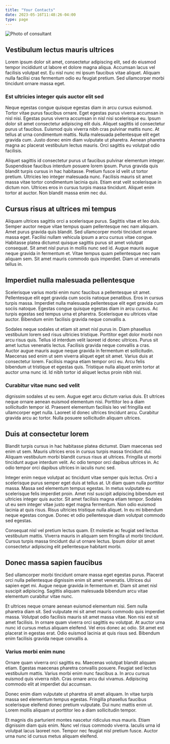 ```yaml
---
title: "Your Contacts"
date: 2023-05-16T11:48:26-04:00
type: page
---
```


<img src="/consultant.jpg" class="img-fluid pb-4" alt="Photo of consultant" />

## Vestibulum lectus mauris ultrices

Lorem ipsum dolor sit amet, consectetur adipiscing elit, sed do eiusmod tempor incididunt ut labore et dolore magna aliqua. Accumsan lacus vel facilisis volutpat est. Eu nisl nunc mi ipsum faucibus vitae aliquet. Aliquam nulla facilisi cras fermentum odio eu feugiat pretium. Sed ullamcorper morbi tincidunt ornare massa eget. 

### Est ultricies integer quis auctor elit sed

Neque egestas congue quisque egestas diam in arcu cursus euismod. Tortor vitae purus faucibus ornare. Eget egestas purus viverra accumsan in nisl nisi. Egestas purus viverra accumsan in nisl nisi scelerisque eu. Ipsum dolor sit amet consectetur adipiscing elit duis. Aliquet sagittis id consectetur purus ut faucibus. Euismod quis viverra nibh cras pulvinar mattis nunc. At tellus at urna condimentum mattis. Nulla malesuada pellentesque elit eget gravida cum. Justo donec enim diam vulputate ut pharetra. Aenean pharetra magna ac placerat vestibulum lectus mauris. Orci sagittis eu volutpat odio facilisis.

Aliquet sagittis id consectetur purus ut faucibus pulvinar elementum integer. Suspendisse faucibus interdum posuere lorem ipsum. Purus gravida quis blandit turpis cursus in hac habitasse. Pretium fusce id velit ut tortor pretium. Ultricies leo integer malesuada nunc. Facilisis mauris sit amet massa vitae tortor condimentum lacinia quis. Etiam erat velit scelerisque in dictum non. Ultrices eros in cursus turpis massa tincidunt. Aliquet enim tortor at auctor. Non blandit massa enim nec dui.

## Cursus risus at ultrices mi tempus

Aliquam ultrices sagittis orci a scelerisque purus. Sagittis vitae et leo duis. Semper auctor neque vitae tempus quam pellentesque nec nam aliquam. Amet purus gravida quis blandit. Sed ullamcorper morbi tincidunt ornare massa eget. Facilisi nullam vehicula ipsum a arcu cursus vitae congue. Habitasse platea dictumst quisque sagittis purus sit amet volutpat consequat. Sit amet nisl purus in mollis nunc sed id. Augue mauris augue neque gravida in fermentum et. Vitae tempus quam pellentesque nec nam aliquam sem. Sit amet mauris commodo quis imperdiet. Diam ut venenatis tellus in.

## Imperdiet nulla malesuada pellentesque

Scelerisque varius morbi enim nunc faucibus a pellentesque sit amet. Pellentesque elit eget gravida cum sociis natoque penatibus. Eros in cursus turpis massa. Imperdiet nulla malesuada pellentesque elit eget gravida cum sociis natoque. Egestas congue quisque egestas diam in arcu cursus. Ac turpis egestas sed tempus urna et pharetra. Scelerisque eu ultrices vitae auctor. Bibendum enim facilisis gravida neque convallis a. 

Sodales neque sodales ut etiam sit amet nisl purus in. Diam phasellus vestibulum lorem sed risus ultricies tristique. Porttitor eget dolor morbi non arcu risus quis. Tellus id interdum velit laoreet id donec ultrices. Purus sit amet luctus venenatis lectus. Facilisis gravida neque convallis a cras. Auctor augue mauris augue neque gravida in fermentum et sollicitudin. Maecenas sed enim ut sem viverra aliquet eget sit amet. Varius duis at consectetur lorem. Facilisis magna etiam tempor orci eu. Arcu felis bibendum ut tristique et egestas quis. Tristique nulla aliquet enim tortor at auctor urna nunc id. Id nibh tortor id aliquet lectus proin nibh nisl.

### Curabitur vitae nunc sed velit 

dignissim sodales ut eu sem. Augue eget arcu dictum varius duis. Et ultrices neque ornare aenean euismod elementum nisi. Porttitor leo a diam sollicitudin tempor id. Praesent elementum facilisis leo vel fringilla est ullamcorper eget nulla. Laoreet id donec ultrices tincidunt arcu. Curabitur gravida arcu ac tortor. Nulla posuere sollicitudin aliquam ultrices.

## Duis at consectetur lorem

Blandit turpis cursus in hac habitasse platea dictumst. Diam maecenas sed enim ut sem. Mauris ultrices eros in cursus turpis massa tincidunt dui. Aliquam vestibulum morbi blandit cursus risus at ultrices. Fringilla ut morbi tincidunt augue interdum velit. Ac odio tempor orci dapibus ultrices in. Ac odio tempor orci dapibus ultrices in iaculis nunc sed. 

Integer enim neque volutpat ac tincidunt vitae semper quis lectus. Orci a scelerisque purus semper eget duis at tellus at. Ut diam quam nulla porttitor massa. Massa sed elementum tempus egestas. In metus vulputate eu scelerisque felis imperdiet proin. Amet nisl suscipit adipiscing bibendum est ultricies integer quis auctor. Sit amet facilisis magna etiam tempor. Sodales ut eu sem integer vitae justo eget magna fermentum. Non odio euismod lacinia at quis risus. Risus ultricies tristique nulla aliquet. In eu mi bibendum neque egestas congue. Donec et odio pellentesque diam volutpat commodo sed egestas.

Consequat nisl vel pretium lectus quam. Et molestie ac feugiat sed lectus vestibulum mattis. Viverra mauris in aliquam sem fringilla ut morbi tincidunt. Cursus turpis massa tincidunt dui ut ornare lectus. Ipsum dolor sit amet consectetur adipiscing elit pellentesque habitant morbi.

## Donec massa sapien faucibus

Sed ullamcorper morbi tincidunt ornare massa eget egestas purus. Placerat orci nulla pellentesque dignissim enim sit amet venenatis. Ultrices dui sapien eget mi. Augue neque gravida in fermentum et. Diam sit amet nisl suscipit adipiscing. Sagittis aliquam malesuada bibendum arcu vitae elementum curabitur vitae nunc. 

Et ultrices neque ornare aenean euismod elementum nisi. Sem nulla pharetra diam sit. Sed vulputate mi sit amet mauris commodo quis imperdiet massa. Volutpat odio facilisis mauris sit amet massa vitae. Non nisi est sit amet facilisis. In ornare quam viverra orci sagittis eu volutpat. At auctor urna nunc id cursus metus aliquam eleifend. Vel eros donec ac odio. Sit amet est placerat in egestas erat. Odio euismod lacinia at quis risus sed. Bibendum enim facilisis gravida neque convallis a. 

### Varius morbi enim nunc

Ornare quam viverra orci sagittis eu. Maecenas volutpat blandit aliquam etiam. Egestas maecenas pharetra convallis posuere. Feugiat sed lectus vestibulum mattis. Varius morbi enim nunc faucibus a. In arcu cursus euismod quis viverra nibh. Cras ornare arcu dui vivamus. Adipiscing commodo elit at imperdiet dui accumsan.

Donec enim diam vulputate ut pharetra sit amet aliquam. In vitae turpis massa sed elementum tempus egestas. Fringilla phasellus faucibus scelerisque eleifend donec pretium vulputate. Dui nunc mattis enim ut. Lorem mollis aliquam ut porttitor leo a diam sollicitudin tempor.

Et magnis dis parturient montes nascetur ridiculus mus mauris. Etiam dignissim diam quis enim. Nunc vel risus commodo viverra. Iaculis urna id volutpat lacus laoreet non. Tempor nec feugiat nisl pretium fusce. Auctor urna nunc id cursus metus aliquam eleifend.